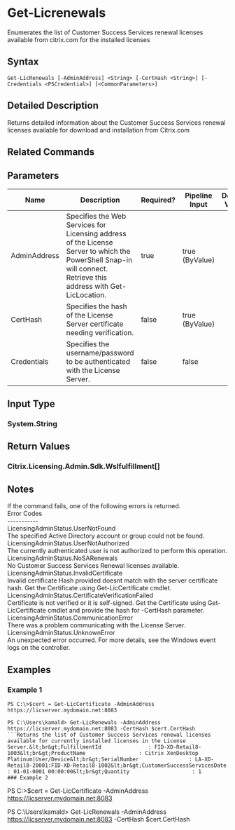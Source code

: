﻿
# Get-Licrenewals
Enumerates the list of Customer Success Services renewal licenses available from citrix.com for the installed licenses
## Syntax
```
Get-LicRenewals [-AdminAddress] <String> [-CertHash <String>] [-Credentials <PSCredential>] [<CommonParameters>]
```
## Detailed Description
Returns detailed information about the Customer Success Services renewal licenses available for download and installation from Citrix.com


## Related Commands

## Parameters
| Name   | Description | Required? | Pipeline Input | Default Value |
| --- | --- | --- | --- | --- |
| AdminAddress | Specifies the Web Services for Licensing address of the License Server to which the PowerShell Snap-in will connect.  Retrieve this address with Get-LicLocation. | true | true (ByValue) |  |
| CertHash | Specifies the hash of the License Server certificate needing verification. | false | true (ByValue) |  |
| Credentials | Specifies the username/password to be authenticated with the License Server. | false | false |  |

## Input Type

### System.String

## Return Values

### Citrix.Licensing.Admin.Sdk.Wslfulfillment\[\]

## Notes
If the command fails, one of the following errors is returned.<br>    Error Codes<br>    -----------<br>    LicensingAdminStatus.UserNotFound<br>         The specified Active Directory account or group could not be found.<br>    LicensingAdminStatus.UserNotAuthorized<br>         The currently authenticated user is not authorized to perform this operation.<br>    LicensingAdminStatus.NoSARenewals<br>         No Customer Success Services Renewal licenses available.<br>    LicensingAdminStatus.InvalidCertificate<br>         Invalid certificate Hash provided doesnt match with the server certificate hash. Get the Certificate using Get-LicCertificate cmdlet.<br>    LicensingAdminStatus.CertificateVerificationFailed<br>         Certificate is not verified or it is self-signed. Get the Certificate using Get-LicCertificate cmdlet and provide the hash for -CertHash parameter.<br>    LicensingAdminStatus.CommunicationError<br>         There was a problem communicating with the License Server.<br>    LicensingAdminStatus.UnknownError<br>         An unexpected error occurred.  For more details, see the Windows event logs on the controller.
## Examples

### Example 1
```
PS C:\>$cert = Get-LicCertificate -AdminAddress https://licserver.mydomain.net:8083

PS C:\Users\kamald> Get-LicRenewals -AdminAddress https://licserver.mydomain.net:8083 -CertHash $cert.CertHash
```Returns the list of Customer Success Services renewal licenses available for currently installed licenses in the License Server.&lt;br&gt;FulfillmentId               : FID-XD-Retail8-1003&lt;br&gt;ProductName                 : Citrix XenDesktop Platinum|User/Device&lt;br&gt;SerialNumber                : LA-XD-Retail8-20001:FID-XD-Retail8-1002&lt;br&gt;CustomerSuccessServicesDate : 01-01-0001 00:00:00&lt;br&gt;Quantity                    : 1
### Example 2
```
PS C:\>$cert = Get-LicCertificate -AdminAddress https://licserver.mydomain.net:8083

PS C:\Users\kamald> Get-LicRenewals -AdminAddress https://licserver.mydomain.net:8083 -CertHash $cert.CertHash
```Returns the list of Customer Success Services renewal licenses available for currently installed licenses in the License Server.&lt;br&gt;FulfillmentId               : FID-MPS-14&lt;br&gt;ProductName                 : Citrix XenApp (Presentation Server) Platinum|Concurrent User&lt;br&gt;SerialNumber                : LA-MPS-OR10:FID-MPS-13&lt;br&gt;CustomerSuccessServicesDate : 01-01-0001 00:00:00&lt;br&gt;Quantity                    : 1&lt;br&gt;FulfillmentId               : FID-XD-Retail8-1003&lt;br&gt;ProductName                 : Citrix XenDesktop Platinum|User/Device&lt;br&gt;SerialNumber                : LA-XD-Retail8-20001:FID-XD-Retail8-1002&lt;br&gt;CustomerSuccessServicesDate : 01-01-0001 00:00:00&lt;br&gt;Quantity                    : 1
